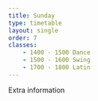 ```yaml
---
title: Sunday
type: timetable
layout: single
order: 7
classes:
    - 1400 - 1500 Dance
    - 1500 - 1600 Swing
    - 1700 - 1800 Latin
---
```


Extra information